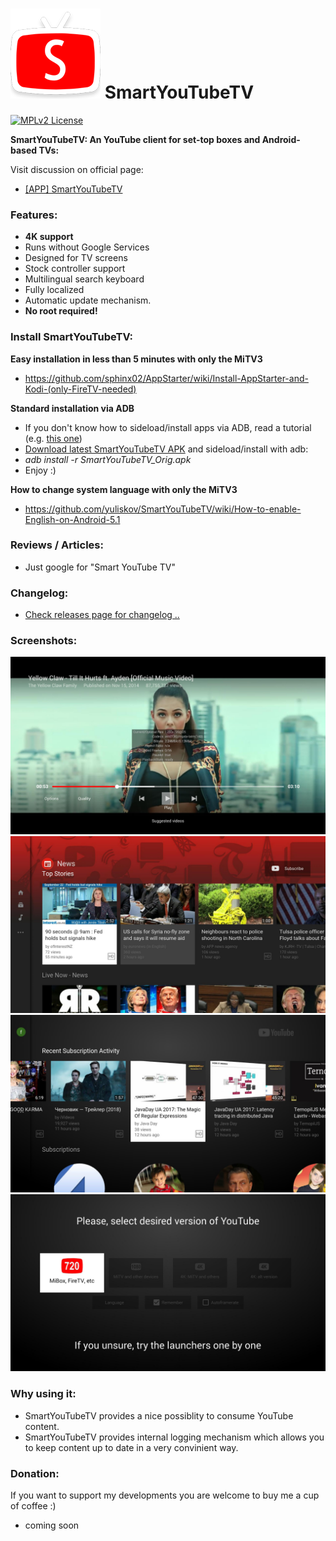 ![Logo of SmartYouTubeTV](screenshots/smartyoutubetv-logo_small.png "Logo of SmartYouTubeTV") SmartYouTubeTV
=========

[![MPLv2 License](http://img.shields.io/badge/license-MPLv2-blue.svg?style=flat-square)](https://www.mozilla.org/MPL/2.0/)

__SmartYouTubeTV: An YouTube client for set-top boxes and Android-based TVs:__

Visit discussion on official page: 
 * <a href="https://smartyoutubetv.github.io/" target="_blank">[APP] SmartYouTubeTV</a>

### Features:

 * __4K support__
 * Runs without Google Services
 * Designed for TV screens
 * Stock controller support
 * Multilingual search keyboard
 * Fully localized
 * Automatic update mechanism.
 * __No root required!__

### Install SmartYouTubeTV:

__Easy installation in less than 5 minutes with only the MiTV3__
 * https://github.com/sphinx02/AppStarter/wiki/Install-AppStarter-and-Kodi-(only-FireTV-needed)

__Standard installation via ADB__
 * If you don't know how to sideload/install apps via ADB, read a tutorial (e.g. <a href="http://kodi.wiki/view/HOW-TO:Install_Kodi_on_Fire_TV" target="_blank">this one</a>)
 * <a href="https://github.com/yuliskov/SmartYouTubeTV/releases" target="_blank">Download latest SmartYouTubeTV APK</a> and sideload/install with adb: 
 * *adb install -r SmartYouTubeTV_Orig.apk*
 * Enjoy :)

__How to change system language with only the MiTV3__
 * https://github.com/yuliskov/SmartYouTubeTV/wiki/How-to-enable-English-on-Android-5.1
 
### Reviews / Articles:
 * Just google for "Smart YouTube TV"
 
### Changelog:
 * [Check releases page for changelog ..](https://github.com/yuliskov/SmartYouTubeTV/releases)

### Screenshots:

![Screenshot of SmartYouTubeTV](screenshots/smartyoutubetv_screenshot_01.jpg "Screenshot of SmartYouTubeTV")
![Screenshot of SmartYouTubeTV](screenshots/smartyoutubetv_screenshot_02.jpg "Screenshot of SmartYouTubeTV")
![Screenshot of SmartYouTubeTV](screenshots/smartyoutubetv_screenshot_04.jpg "Screenshot of SmartYouTubeTV")
![Screenshot of SmartYouTubeTV](screenshots/smartyoutubetv_screenshot_05.jpg "Screenshot of SmartYouTubeTV")

### Why using it:
 * SmartYouTubeTV provides a nice possiblity to consume YouTube content.
 * SmartYouTubeTV provides internal logging mechanism which allows you to keep content up to date in a very convinient way.
 
### Donation:
If you want to support my developments you are welcome to buy me a cup of coffee :)
 * coming soon
